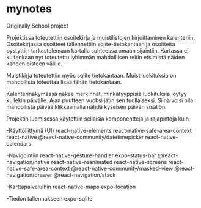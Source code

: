 # mynotes
Originally School project


Projektissa toteutettiin osoitekirja ja muistilistojen kirjoittaminen kalenteriin.
Osoitekirjassa osoitteet tallennettiin sqlite-tietokantaan ja osoitteita pystyttiin tarkastelemaan kartalla suhteessa omaan sijaintiin. Kartassa ei kuitenkaan nyt toteutettu lyhimmän mahdolliisen reitin etsimistä näiden kahden pisteen välille.

Muistikirja toteutettiin myös sqlite tietokantaan. Muistiluokituksia on mahdollista toteuttaa lisää tähän tietokantaan.

Kalenterinäkymässä näkee merkinnät, minkätyyppisiä luokituksia löytyy kullekin päivälle. Ajan puutteen vuoksi jätin sen tuollaiseksi. Siinä voisi olla mahdollista päivää klikkaamalla nähdä kyseisen päivän sisällön.

Projektin luomisessa käytettiin sellaisia komponentteja ja rajapintoja kuin

-Käyttöliittymä (UI)
  react-native-elements
  react-native-safe-area-context
  react-native
  @react-native-community/datetimepicker
  react-native-calendars
  
-Navigointiin
  react-native-gesture-handler
  expo-status-bar
  @react-navigation/native
  react-native-reanimated 
  react-native-screens 
  react-native-safe-area-context 
  @react-native-community/masked-view
  @react-navigation/drawer
  @react-navigation/stack

-Karttapalveluihin
  react-native-maps
  expo-location
  
-Tiedon tallennukseen
  expo-sqlite
